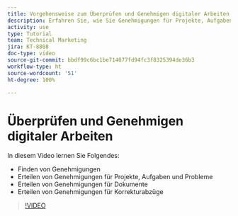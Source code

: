```yaml
---
title: Vorgehensweise zum Überprüfen und Genehmigen digitaler Arbeiten
description: Erfahren Sie, wie Sie Genehmigungen für Projekte, Aufgaben, Probleme, Dokumente und Korrekturabzüge finden und erteilen können.
activity: use
type: Tutorial
team: Technical Marketing
jira: KT-8808
doc-type: video
source-git-commit: bbdf99c6bc1be714077fd94fc3f8325394de36b3
workflow-type: ht
source-wordcount: '51'
ht-degree: 100%

---
```


# Überprüfen und Genehmigen digitaler Arbeiten

In diesem Video lernen Sie Folgendes:

* Finden von Genehmigungen
* Erteilen von Genehmigungen für Projekte, Aufgaben und Probleme
* Erteilen von Genehmigungen für Dokumente
* Erteilen von Genehmigungen für Korrekturabzüge

>[!VIDEO](https://video.tv.adobe.com/v/3444955/?quality=12&learn=on&enablevpops=1&captions=ger)

<!--
learn more URLS
Approving work
Home area for Reviewers
Guides
Home overview for Reviewers
Issue page overview
-->